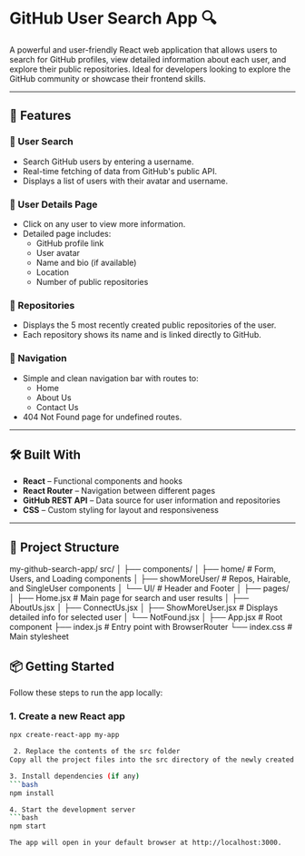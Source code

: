 # GitHub User Search App 🔍

A powerful and user-friendly React web application that allows users to search for GitHub profiles, view detailed information about each user, and explore their public repositories. Ideal for developers looking to explore the GitHub community or showcase their frontend skills.

---

## 🚀 Features

### 🔎 User Search

- Search GitHub users by entering a username.
- Real-time fetching of data from GitHub's public API.
- Displays a list of users with their avatar and username.

### 👤 User Details Page

- Click on any user to view more information.
- Detailed page includes:
  - GitHub profile link
  - User avatar
  - Name and bio (if available)
  - Location
  - Number of public repositories

### 📁 Repositories

- Displays the 5 most recently created public repositories of the user.
- Each repository shows its name and is linked directly to GitHub.

### 🧭 Navigation

- Simple and clean navigation bar with routes to:
  - Home
  - About Us
  - Contact Us
- 404 Not Found page for undefined routes.

---

## 🛠️ Built With

- **React** – Functional components and hooks
- **React Router** – Navigation between different pages
- **GitHub REST API** – Data source for user information and repositories
- **CSS** – Custom styling for layout and responsiveness

---

## 📂 Project Structure
my-github-search-app/
src/
│
├── components/
│ ├── home/ # Form, Users, and Loading components
│ ├── showMoreUser/ # Repos, Hairable, and SingleUser components
│ └── UI/ # Header and Footer
│
├── pages/
│ ├── Home.jsx # Main page for search and user results
│ ├── AboutUs.jsx
│ ├── ConnectUs.jsx
│ ├── ShowMoreUser.jsx # Displays detailed info for selected user
│ └── NotFound.jsx
│
├── App.jsx # Root component
├── index.js # Entry point with BrowserRouter
└── index.css # Main stylesheet

## 📦 Getting Started

Follow these steps to run the app locally:

### 1. Create a new React app

````bash
npx create-react-app my-app

 2. Replace the contents of the src folder
Copy all the project files into the src directory of the newly created React app, replacing the existing files.

3. Install dependencies (if any)
```bash
npm install

4. Start the development server
```bash
npm start

The app will open in your default browser at http://localhost:3000.


````
